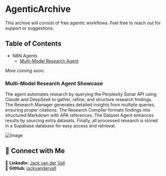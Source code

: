﻿# AgenticArchive
This archive will consist of free agentic workflows. Feel free to reach out for support or suggestions.

## Table of Contents
- N8N Agents
  - [Multi-Model Research Agent](https://github.com/jackvandervall/Agentic-Archive/blob/main/N8N%20Agents/Multi-Model%20Research%20Agent.json)

*More coming soon.*

### Multi-Model Research Agent Showcase
The agent automates research by querying the Perplexity Sonar API using Claude and DeepSeek to gather, refine, and structure research findings. The Research Manager generates detailed insights from multiple queries, ensuring proper citations. The Research Compiler formats findings into structured Markdown with APA references. The Dataset Agent enhances results by sourcing extra datasets. Finally, all processed research is stored in a Supabase database for easy access and retrieval.

![Image](https://github.com/user-attachments/assets/1290d172-61f9-474e-8ca9-ab4217e5b615)

## 🔗 Connect with Me  
💼 **LinkedIn:** [Jack van der Vall](https://www.linkedin.com/in/jackvandervall)  
📂 **GitHub:** [jackvandervall](https://github.com/jackvandervall)  
